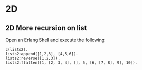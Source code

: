 # 2D

## 2D More recursion on list

Open an Erlang Shell and execute the following:

```shell
c(lists2).
lists2:append([1,2,3], [4,5,6]).
lists2:reverse([1,2,3]).
lists2:flatten([1, [2, 3, 4], [], 5, [6, [7, 8], 9], 10]).
```
